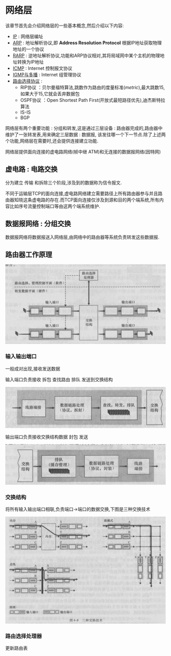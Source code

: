 # 网络层

该章节首先会介绍网络层的一些基本概念,然后介绍以下内容:

* [IP](./ip.md) : 网络层编址
* [ARP](./arp.md) : 地址解析协议,即 **Address Resolution Protocol** 根据IP地址获取物理地址的一个协议
* [RARP](./rarp.md) : 逆地址解析协议,功能和ARP协议相对,其将局域网中某个主机的物理地址转换为IP地址
* [ICMP](./icmp.md) : Internet 控制报文协议
* [IGMP与多播](./igmp.md) : Internet 组管理协议
* [路由选择协议](./route.md) :
  * RIP协议 ：贝尔曼福特算法,跳数作为路由的度量标准(*metric*),最大跳数15,如果大于15,它就会丢弃数据包
  * OSPF协议 ：Open Shortest Path First(开放式最短路径优先),迪杰斯特拉算法
  * IS-IS
  * BGP

网络层有两个重要功能 : 分组和转发,这是通过三层设备 : 路由器完成的,路由器中维护了一张转发表,用来确定三层数据 : 数据报, 该发往哪一个下一节点.除了上述两个功能,网络层在需要时,还会提供连接建立功能.

网络层提供面向连接的虚电路网络(帧中继 ATM)和无连接的数据报网络(因特网)

## 虚电路 : 电路交换

分为建立 传输 和拆除三个阶段,涉及到的数据称为信令报文.

不同于运输层TCP的面向连接,虚电路网络建立需要路径上所有路由器参与并且路由器知晓这条虚电路的存在.而TCP面向连接仅涉及到源和目的两个端系统,所有内容比如序号流量控制端口等由这两个端系统维护.

## 数据报网络 : 分组交换

数据报网络将数据报送入网络层,由网络中的路由器等系统负责转发这些数据报.

## 路由器工作原理

![路由器体系结构](./img/3.01.png)

### 输入输出端口

一般成对出现,接收发送数据

输入端口负责接收 拆包 查找路由 排队 发送到交换结构

![输入](./img/3.03.png)

输出端口负责接收交换结构数据 封包 发送

![输出](./img/3.04.png)

### 交换结构

将所有输入输出端口相联,负责端口->端口的数据交换,下图是三种交换技术

![交换结构](./img/3.02.png)

### 路由选择处理器

更新路由表
